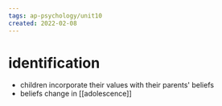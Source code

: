 ```yaml
---
tags: ap-psychology/unit10 
created: 2022-02-08
---
```


# identification

- children incorporate their values with their parents' beliefs
- beliefs change in [[adolescence]] 
